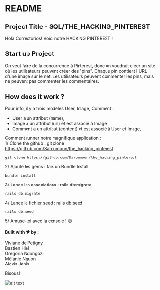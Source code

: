# README


## Project Title - SQL/THE_HACKING_PINTEREST

Holà Correctorios! Voici notre HACKING PINTEREST !


## Start up Project 

On veut faire de la concurrence à Pinterest, donc on voudrait créer un site où les utilisateurs peuvent créer des "pins". Chaque pin contient l'URL d'une image sur le net. Les utilisateurs peuvent commenter les pins, mais ne peuvent pas commenter les commentaires.  

## How does it work ?

Pour info, il y a trois modèles User, Image, Comment : 
* User a un attribut (name),
* Image a un attribut (url) et est associé à Image,
* Comment a un attribut (content) et est associé à User et Image,

Comment runner notre magnifique application :  
1/ Clone the github : git clone https://github.com/Saroumoun/the_hacking_pinterest  

```
git clone https://github.com/Saroumoun/the_hacking_pinterest
```

2/ Ajoute les gems : fais un Bundle Install  


```
bundle install
```

3/ Lance les associations : rails db:migrate  

```
rails db:migrate
```

4/ Lance le fichier seed : rails db:seed  

```
rails db:seed
```

5/ Amuse-toi avec la console ! :smile:  


#### Built with :heart: by : 

Viviane de Petigny  
Bastien Hiel  
Gregoria Ndongozi  
Mélanie Nguon  
Alexis Janin  

Bisous!

![alt text](https://www.skeelbox.com/wp-content/uploads/2017/02/pinterest-SEO-tips.jpg)

